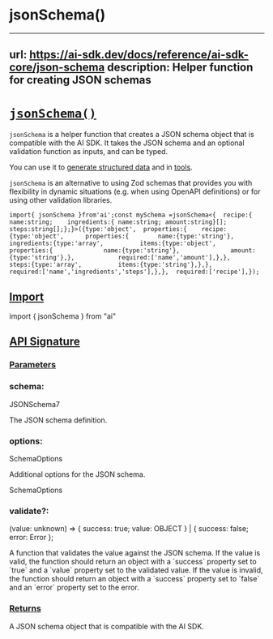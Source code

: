 # jsonSchema()


---
url: https://ai-sdk.dev/docs/reference/ai-sdk-core/json-schema
description: Helper function for creating JSON schemas
---


# [`jsonSchema()`](#jsonschema)


`jsonSchema` is a helper function that creates a JSON schema object that is compatible with the AI SDK. It takes the JSON schema and an optional validation function as inputs, and can be typed.

You can use it to [generate structured data](/docs/ai-sdk-core/generating-structured-data) and in [tools](/docs/ai-sdk-core/tools-and-tool-calling).

`jsonSchema` is an alternative to using Zod schemas that provides you with flexibility in dynamic situations (e.g. when using OpenAPI definitions) or for using other validation libraries.

```
import{ jsonSchema }from'ai';const mySchema =jsonSchema<{  recipe:{    name:string;    ingredients:{ name:string; amount:string}[];    steps:string[];};}>({type:'object',  properties:{    recipe:{type:'object',      properties:{        name:{type:'string'},        ingredients:{type:'array',          items:{type:'object',            properties:{              name:{type:'string'},              amount:{type:'string'},},            required:['name','amount'],},},        steps:{type:'array',          items:{type:'string'},},},      required:['name','ingredients','steps'],},},  required:['recipe'],});
```


## [Import](#import)


import { jsonSchema } from "ai"


## [API Signature](#api-signature)



### [Parameters](#parameters)



### schema:


JSONSchema7

The JSON schema definition.


### options:


SchemaOptions

Additional options for the JSON schema.

SchemaOptions


### validate?:


(value: unknown) => { success: true; value: OBJECT } | { success: false; error: Error };

A function that validates the value against the JSON schema. If the value is valid, the function should return an object with a \`success\` property set to \`true\` and a \`value\` property set to the validated value. If the value is invalid, the function should return an object with a \`success\` property set to \`false\` and an \`error\` property set to the error.


### [Returns](#returns)


A JSON schema object that is compatible with the AI SDK.
